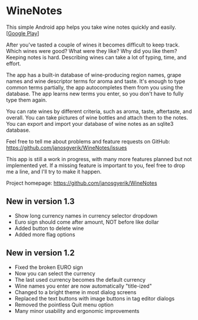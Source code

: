 WineNotes
=========
This simple Android app helps you take wine notes quickly and easily. [[Google Play](https://play.google.com/store/apps/details?id=com.winenotes.lite)]

After you've tasted a couple of wines it becomes difficult to keep track.
Which wines were good? What were they like? Why did you like them?
Keeping notes is hard. Describing wines can take a lot of typing, time, and effort.

The app has a built-in database of wine-producing region names,
grape names and wine descriptor terms for aroma and taste.
It's enough to type common terms partially,
the app autocompletes them from you using the database.
The app learns new terms you enter,
so you don't have to fully type them again.

You can rate wines by different criteria,
such as aroma, taste, aftertaste, and overall.
You can take pictures of wine bottles and attach them to the notes.
You can export and import your database of wine notes as an sqlite3 database.

Feel free to tell me about problems and feature requests on GitHub:
https://github.com/janosgyerik/WineNotes/issues

This app is still a work in progress,
with many more features planned but not implemented yet.
If a missing feature is important to you,
feel free to drop me a line, and I'll try to make it happen.

Project homepage: https://github.com/janosgyerik/WineNotes


New in version 1.3
------------------
* Show long currency names in currency selector dropdown
* Euro sign should come after amount, NOT before like dollar
* Added button to delete wine
* Added more flag options


New in version 1.2
------------------
* Fixed the broken EURO sign
* Now you can select the currency
* The last used currency becomes the default currency
* Wine names you enter are now automatically "title-ized"
* Changed to a bright theme in most dialog screens
* Replaced the text buttons with image buttons in tag editor dialogs
* Removed the pointless Quit menu option
* Many minor usability and ergonomic improvements
